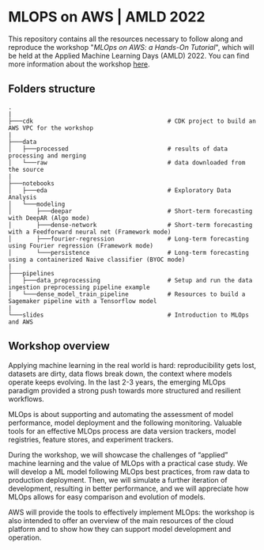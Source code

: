 # MLOPS on AWS | AMLD 2022

This repository contains all the resources necessary to follow along and reproduce the workshop "*MLOps on AWS: a Hands-On Tutorial*", which will be held at the Applied Machine Learning Days (AMLD) 2022. You can find more information about the workshop [here](https://appliedmldays.org/events/amld-epfl-2022/workshops/mlops-on-aws-a-hands-on-tutorial).

## Folders structure
```
.
|
├───cdk                                      # CDK project to build an AWS VPC for the workshop
|
├───data
│   ├───processed                            # results of data processing and merging
│   └───raw                                  # data downloaded from the source
|
├───notebooks
│   ├───eda                                  # Exploratory Data Analysis
│   └───modeling
│       ├───deepar                           # Short-term forecasting with DeepAR (Algo mode)
│       ├───dense-network                    # Short-term forecasting with a Feedforward neural net (Framework mode)
│       ├───fourier-regression               # Long-term forecasting using Fourier regression (Framework mode)
│       └───persistence                      # Long-term forecasting using a containerized Naive classifier (BYOC mode)
|
├───pipelines
│   ├───data_preprocessing                   # Setup and run the data ingestion preprocessing pipeline example
│   └───dense_model_train_pipeline           # Resources to build a Sagemaker pipeline with a Tensorflow model
|
└───slides                                   # Introduction to MLOps and AWS
```

## Workshop overview
  
Applying machine learning in the real world is hard: reproducibility gets lost, datasets are dirty, data flows break down, the context where models operate keeps evolving. In the last 2-3 years, the emerging MLOps paradigm provided a strong push towards more structured and resilient workflows.

MLOps is about supporting and automating the assessment of model performance, model deployment and the following monitoring. Valuable tools for an effective MLOps process are data version trackers, model registries, feature stores, and experiment trackers.

During the workshop, we will showcase the challenges of “applied” machine learning and the value of MLOps with a practical case study. We will develop a ML model following MLOps best practices, from raw data to production deployment. Then, we will simulate a further iteration of development, resulting in better performance, and we will appreciate how MLOps allows for easy comparison and evolution of models.

AWS will provide the tools to effectively implement MLOps: the workshop is also intended to offer an overview of the main resources of the cloud platform and to show how they can support model development and operation.
